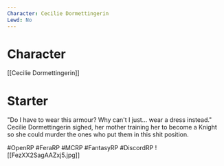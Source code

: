 ```yaml
---
Character: Cecilie Dormettingerin
Lewd: No
---
```

# Character
[[Cecilie Dormettingerin]]

# Starter
"Do I have to wear this armour? Why can't I just... wear a dress instead." Cecilie Dormettingerin sighed, her mother training her to become a Knight so she could murder the ones who put them in this shit position.  

#OpenRP #FeraRP #MCRP #FantasyRP #DiscordRP
![[FezXX2SagAAZxj5.jpg]]